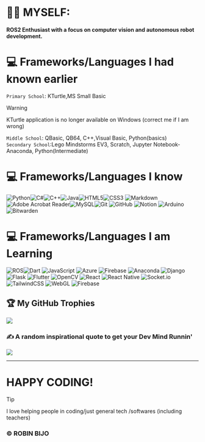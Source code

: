 # 👨‍💻 MYSELF:
#### ROS2 Enthusiast with a focus on computer vision and autonomous robot development.
# 💻 Frameworks/Languages I had known earlier
`Primary School`: KTurtle,MS Small Basic
>[!WARNING]
>KTurtle application is no longer available on Windows (correct me if I am wrong)

`Middle School`: QBasic, QB64, C++,Visual Basic, Python(basics) <br>
`Secondary School`:Lego Mindstorms EV3, Scratch, Jupyter Notebook-Anaconda, Python(Intermediate)
<br>
# 💻 Frameworks/Languages I know
![Python](https://img.shields.io/badge/python-3670A0?style=for-the-badge&logo=python&logoColor=ffdd54)![C#](https://img.shields.io/badge/c%23-%23239120.svg?style=for-the-badge&logo=csharp&logoColor=white)![C++](https://img.shields.io/badge/c++-%2300599C.svg?style=for-the-badge&logo=c%2B%2B&logoColor=white)![Java](https://img.shields.io/badge/java-%23ED8B00.svg?style=for-the-badge&logo=openjdk&logoColor=white)![HTML5](https://img.shields.io/badge/html5-%23E34F26.svg?style=for-the-badge&logo=html5&logoColor=white)![CSS3](https://img.shields.io/badge/css3-%231572B6.svg?style=for-the-badge&logo=css3&logoColor=white) ![Markdown](https://img.shields.io/badge/markdown-%23000000.svg?style=for-the-badge&logo=markdown&logoColor=white)![Adobe Acrobat Reader](https://img.shields.io/badge/Adobe%20Acrobat%20Reader-EC1C24.svg?style=for-the-badge&logo=Adobe%20Acrobat%20Reader&logoColor=white)![MySQL](https://img.shields.io/badge/mysql-4479A1.svg?style=for-the-badge&logo=mysql&logoColor=white)![Git](https://img.shields.io/badge/git-%23F05033.svg?style=for-the-badge&logo=git&logoColor=white) ![GitHub](https://img.shields.io/badge/github-%23121011.svg?style=for-the-badge&logo=github&logoColor=white) ![Notion](https://img.shields.io/badge/Notion-%23000000.svg?style=for-the-badge&logo=notion&logoColor=white) ![Arduino](https://img.shields.io/badge/-Arduino-00979D?style=for-the-badge&logo=Arduino&logoColor=white) ![Bitwarden](https://img.shields.io/badge/bitwarden-%23175DDC.svg?style=for-the-badge&logo=bitwarden&logoColor=white)

# 💻 Frameworks/Languages I am Learning
![ROS](https://img.shields.io/badge/ros-%230A0FF9.svg?style=for-the-badge&logo=ros&logoColor=white)![Dart](https://img.shields.io/badge/dart-%230175C2.svg?style=for-the-badge&logo=dart&logoColor=white) ![JavaScript](https://img.shields.io/badge/javascript-%23323330.svg?style=for-the-badge&logo=javascript&logoColor=%23F7DF1E) ![Azure](https://img.shields.io/badge/azure-%230072C6.svg?style=for-the-badge&logo=microsoftazure&logoColor=white) ![Firebase](https://img.shields.io/badge/firebase-%23039BE5.svg?style=for-the-badge&logo=firebase) ![Anaconda](https://img.shields.io/badge/Anaconda-%2344A833.svg?style=for-the-badge&logo=anaconda&logoColor=white) ![Django](https://img.shields.io/badge/django-%23092E20.svg?style=for-the-badge&logo=django&logoColor=white) ![Flask](https://img.shields.io/badge/flask-%23000.svg?style=for-the-badge&logo=flask&logoColor=white) ![Flutter](https://img.shields.io/badge/Flutter-%2302569B.svg?style=for-the-badge&logo=Flutter&logoColor=white) ![OpenCV](https://img.shields.io/badge/opencv-%23white.svg?style=for-the-badge&logo=opencv&logoColor=white) ![React](https://img.shields.io/badge/react-%2320232a.svg?style=for-the-badge&logo=react&logoColor=%2361DAFB) ![React Native](https://img.shields.io/badge/react_native-%2320232a.svg?style=for-the-badge&logo=react&logoColor=%2361DAFB) ![Socket.io](https://img.shields.io/badge/Socket.io-black?style=for-the-badge&logo=socket.io&badgeColor=010101) ![TailwindCSS](https://img.shields.io/badge/tailwindcss-%2338B2AC.svg?style=for-the-badge&logo=tailwind-css&logoColor=white) ![WebGL](https://img.shields.io/badge/WebGL-990000?logo=webgl&logoColor=white&style=for-the-badge) ![Firebase](https://img.shields.io/badge/firebase-a08021?style=for-the-badge&logo=firebase&logoColor=ffcd34) 

## 🏆 My GitHub Trophies
![](https://github-profile-trophy.vercel.app/?username=RobinBijo&theme=default&no-frame=false&no-bg=false&margin-w=4)

### ✍️ A random inspirational quote to get your Dev Mind Runnin'
![](https://quotes-github-readme.vercel.app/api?type=horizontal&theme=gruvbox)

---
# HAPPY CODING!

> [!TIP]
> I love helping people in coding/just general tech /softwares (including teachers)

### © ROBIN BIJO

